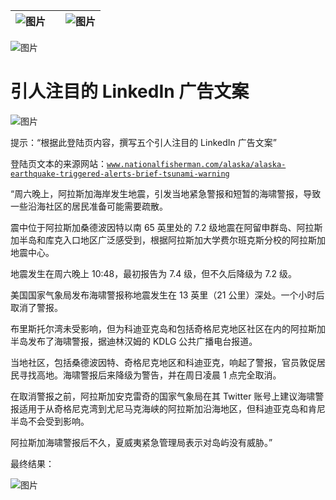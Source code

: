 | ![图片](img/chapter_title_corner_decoration_left.png) |  | ![图片](img/chapter_title_corner_decoration_right.png) |
| --- | --- | --- |

![图片](img/chapter_title_above.png)

# 引人注目的 LinkedIn 广告文案

![图片](img/chapter_title_below.png)

提示：“根据此登陆页内容，撰写五个引人注目的 LinkedIn 广告文案”

登陆页文本的来源网站：[`www.nationalfisherman.com/alaska/alaska-earthquake-triggered-alerts-brief-tsunami-warning`](https://www.nationalfisherman.com/alaska/alaska-earthquake-triggered-alerts-brief-tsunami-warning)

“周六晚上，阿拉斯加海岸发生地震，引发当地紧急警报和短暂的海啸警报，导致一些沿海社区的居民准备可能需要疏散。

震中位于阿拉斯加桑德波因特以南 65 英里处的 7.2 级地震在阿留申群岛、阿拉斯加半岛和库克入口地区广泛感受到，根据阿拉斯加大学费尔班克斯分校的阿拉斯加地震中心。

地震发生在周六晚上 10:48，最初报告为 7.4 级，但不久后降级为 7.2 级。

美国国家气象局发布海啸警报称地震发生在 13 英里（21 公里）深处。一个小时后取消了警报。

布里斯托尔湾未受影响，但为科迪亚克岛和包括奇格尼克地区社区在内的阿拉斯加半岛发布了海啸警报，据迪林汉姆的 KDLG 公共广播电台报道。

当地社区，包括桑德波因特、奇格尼克地区和科迪亚克，响起了警报，官员敦促居民寻找高地。海啸警报后来降级为警告，并在周日凌晨 1 点完全取消。

在取消警报之前，阿拉斯加安克雷奇的国家气象局在其 Twitter 账号上建议海啸警报适用于从奇格尼克湾到尤尼马克海峡的阿拉斯加沿海地区，但科迪亚克岛和肯尼半岛不会受到影响。

阿拉斯加海啸警报后不久，夏威夷紧急管理局表示对岛屿没有威胁。”

最终结果：

![图片](img/image010.jpg)
